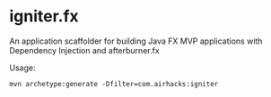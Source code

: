 igniter.fx
==========

An application scaffolder for building Java FX MVP applications with Dependency Injection and afterburner.fx

Usage:

```shell
mvn archetype:generate -Dfilter=com.airhacks:igniter
```
